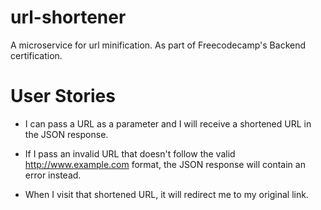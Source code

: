 # url-shortener
A microservice for url minification. As part of Freecodecamp's Backend certification.

# User Stories
- I can pass a URL as a parameter and I will receive a shortened URL in the JSON response.

- If I pass an invalid URL that doesn't follow the valid http://www.example.com format, the JSON response will contain an error instead.

- When I visit that shortened URL, it will redirect me to my original link.

